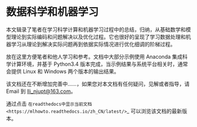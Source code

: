 # 数据科学和机器学习

本文辑录了笔者在学习科学计算和机器学习过程中的总结，归纳，从基础数学和模型理论到实际编码和问题解决以及优化过程。它也很好的呈现了学习数据处理和机器学习从理论到解决实际问题再到依据实际情况进行优化细调的阶梯过程。

放在这里方便笔者和他人学习和参考。文档中大部分示例使用 Anaconda 集成科学计算环境，并基于 Python3.4 版本完成，当示例结果与系统平台相关时，通常会提供 Linux 和 Windows 两个版本的输出结果。

该文档还在不断增加完善中......，如果您对本文档有任何疑问，见解或者指导，请 Email 到 lli_njupt@163.com。

通过点击 `在readthedocs中显示当前文档 <https://mlhowto.readthedocs.io/zh_CN/latest/>`_ 可以浏览该文档的最新版本。
